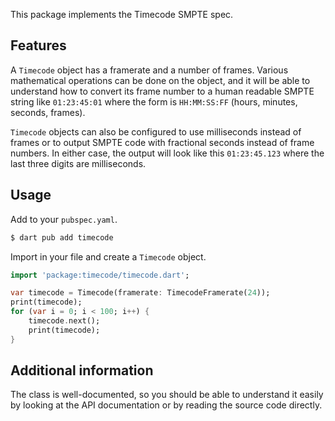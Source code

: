 This package implements the Timecode SMPTE spec.

## Features

A `Timecode` object has a framerate and a number of frames. Various mathematical operations
can be done on the object, and it will be able to understand how to convert its frame number
to a human readable SMPTE string like `01:23:45:01` where the form is `HH:MM:SS:FF` (hours,
minutes, seconds, frames).

`Timecode` objects can also be configured to use milliseconds instead of frames or to output
SMPTE code with fractional seconds instead of frame numbers. In either case, the output will
look like this `01:23:45.123` where the last three digits are milliseconds.

## Usage

Add to your `pubspec.yaml`.

```bash
$ dart pub add timecode
```

Import in your file and create a `Timecode` object.

```dart
import 'package:timecode/timecode.dart';

var timecode = Timecode(framerate: TimecodeFramerate(24));
print(timecode);
for (var i = 0; i < 100; i++) {
	timecode.next();
	print(timecode);
}
```

## Additional information

The class is well-documented, so you should be able to understand it easily by looking at the API documentation
or by reading the source code directly.
